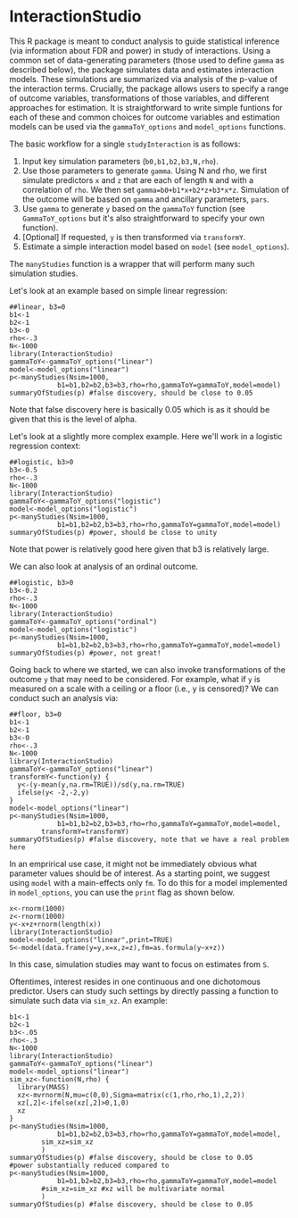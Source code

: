 ##
# InteractionStudio

This R package is meant to conduct analysis to guide statistical inference (via information about FDR and power) in study of interactions. Using a common set of data-generating parameters (those used to define `gamma` as described below), the package simulates data and estimates interaction models. These simulations are summarized via analysis of the p-value of the interaction terms. Crucially, the package allows users to specify a range of outcome variables, transformations of those variables, and different approaches for estimation. It is straightforward to write simple funtions for each of these and common choices for outcome variables and estimation models can be used via the `gammaToY_options` and `model_options` functions.

The basic workflow for a single `studyInteraction` is as follows:
1. Input key simulation parameters (`b0,b1,b2,b3,N,rho`). 
2. Use those parameters to generate `gamma`. Using N and rho, we first simulate predictors `x` and `z` that are each of length `N` and with a correlation of `rho`. We then set `gamma=b0+b1*x+b2*z+b3*x*z`. Simulation of the outcome will be based on `gamma` and ancillary parameters, `pars`.
3. Use `gamma` to generate `y` based on the `gammaToY` function (see `GammaToY_options` but it's also straightforward to specify your own function). 
4. [Optional] If requested, `y` is then transformed via `transformY`. 
5. Estimate a simple interaction model based on `model` (see `model_options`). 

The `manyStudies` function is a wrapper that will perform many such simulation studies. 

Let's look at an example based on simple linear regression:

```
##linear, b3=0
b1<-1
b2<-1
b3<-0
rho<-.3
N<-1000
library(InteractionStudio)
gammaToY<-gammaToY_options("linear")
model<-model_options("linear")
p<-manyStudies(Nsim=1000,
            b1=b1,b2=b2,b3=b3,rho=rho,gammaToY=gammaToY,model=model)
summaryOfStudies(p) #false discovery, should be close to 0.05
```
Note that false discovery here is basically 0.05 which is as it should be given that this is the level of alpha. 

Let's look at a slightly more complex example. Here we'll work in a logistic regression context:
```
##logistic, b3>0
b3<-0.5
rho<-.3
N<-1000
library(InteractionStudio)
gammaToY<-gammaToY_options("logistic")
model<-model_options("logistic")
p<-manyStudies(Nsim=1000,
            b1=b1,b2=b2,b3=b3,rho=rho,gammaToY=gammaToY,model=model)
summaryOfStudies(p) #power, should be close to unity
```
Note that power is relatively good here given that b3 is relatively large. 

We can also look at analysis of an ordinal outcome.
```
##logistic, b3>0
b3<-0.2
rho<-.3
N<-1000
library(InteractionStudio)
gammaToY<-gammaToY_options("ordinal")
model<-model_options("logistic")
p<-manyStudies(Nsim=1000,
            b1=b1,b2=b2,b3=b3,rho=rho,gammaToY=gammaToY,model=model)
summaryOfStudies(p) #power, not great!
```

Going back to where we started, we can also invoke transformations of the outcome `y` that may need to be considered. For example, what if `y` is measured on a scale with a ceiling or a floor (i.e., y is censored)? We can conduct such an analysis via:
```
##floor, b3=0
b1<-1
b2<-1
b3<-0
rho<-.3
N<-1000
library(InteractionStudio)
gammaToY<-gammaToY_options("linear")
transformY<-function(y) {
  y<-(y-mean(y,na.rm=TRUE))/sd(y,na.rm=TRUE)
  ifelse(y< -2,-2,y)
}
model<-model_options("linear")
p<-manyStudies(Nsim=1000,
            b1=b1,b2=b2,b3=b3,rho=rho,gammaToY=gammaToY,model=model,
	    transformY=transformY)
summaryOfStudies(p) #false discovery, note that we have a real problem here
```

In an emprirical use case, it might not be immediately obvious what parameter values should be of interest. As a starting point, we suggest using `model` with a main-effects only `fm`. To do this for a model implemented in `model_options`, you can use the `print` flag as shown below.
```
x<-rnorm(1000)
z<-rnorm(1000)
y<-x+z+rnorm(length(x))
library(InteractionStudio)
model<-model_options("linear",print=TRUE)
S<-model(data.frame(y=y,x=x,z=z),fm=as.formula(y~x+z))
```
In this case, simulation studies may want to focus on estimates from `S`.

Oftentimes, interest resides in one continuous and one dichotomous predictor. Users can study such settings by directly passing a function to simulate such data via `sim_xz`. An example:
```
b1<-1
b2<-1
b3<-.05
rho<-.3
N<-1000
library(InteractionStudio)
gammaToY<-gammaToY_options("linear")
model<-model_options("linear")
sim_xz<-function(N,rho) {
  library(MASS)
  xz<-mvrnorm(N,mu=c(0,0),Sigma=matrix(c(1,rho,rho,1),2,2))
  xz[,2]<-ifelse(xz[,2]>0,1,0)
  xz
}
p<-manyStudies(Nsim=1000,
            b1=b1,b2=b2,b3=b3,rho=rho,gammaToY=gammaToY,model=model,
	    sim_xz=sim_xz
	    )
summaryOfStudies(p) #false discovery, should be close to 0.05
#power substantially reduced compared to
p<-manyStudies(Nsim=1000,
            b1=b1,b2=b2,b3=b3,rho=rho,gammaToY=gammaToY,model=model
	    #sim_xz=sim_xz #xz will be multivariate normal
	    )
summaryOfStudies(p) #false discovery, should be close to 0.05
